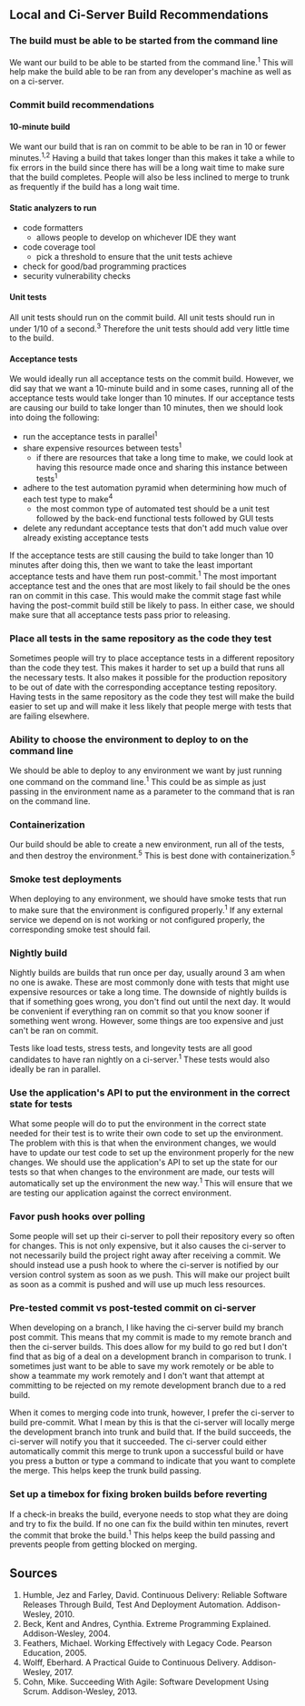 ## Local and Ci-Server Build Recommendations
### The build must be able to be started from the command line
We want our build to be able to be started from the command line.<sup>1</sup> This will help make the build able to be ran from any developer's machine as well as on a ci-server.

### Commit build recommendations
#### 10-minute build
We want our build that is ran on commit to be able to be ran in 10 or fewer minutes.<sup>1,2</sup> Having a build that takes longer than this makes it take a while to fix errors in the build since there has will be a long wait time to make sure that the build completes. People will also be less inclined to merge to trunk as frequently if the build has a long wait time. 

#### Static analyzers to run
* code formatters
  * allows people to develop on whichever IDE they want
* code coverage tool
  * pick a threshold to ensure that the unit tests achieve
* check for good/bad programming practices
* security vulnerability checks

#### Unit tests
All unit tests should run on the commit build. All unit tests should run in under 1/10 of a second.<sup>3</sup> Therefore the unit tests should add very little time to the build.

#### Acceptance tests
We would ideally run all acceptance tests on the commit build. However, we did say that we want a 10-minute build and in some cases, running all of the acceptance tests would take longer than 10 minutes. If our acceptance tests are causing our build to take longer than 10 minutes, then we should look into doing the following:
* run the acceptance tests in parallel<sup>1</sup>
* share expensive resources between tests<sup>1</sup>
  * if there are resources that take a long time to make, we could look at having this resource made once and sharing this instance between tests<sup>1</sup>
* adhere to the test automation pyramid when determining how much of each test type to make<sup>4</sup>
  * the most common type of automated test should be a unit test followed by the back-end functional tests followed by GUI tests
* delete any redundant acceptance tests that don't add much value over already existing acceptance tests

If the acceptance tests are still causing the build to take longer than 10 minutes after doing this, then we want to take the least important acceptance tests and have them run post-commit.<sup>1</sup> The most important acceptance test and the ones that are most likely to fail should be the ones ran on commit in this case. This would make the commit stage fast while having the post-commit build still be likely to pass. In either case, we should make sure that all acceptance tests pass prior to releasing.

### Place all tests in the same repository as the code they test
Sometimes people will try to place acceptance tests in a different repository than the code they test. This makes it harder to set up a build that runs all the necessary tests. It also makes it possible for the production repository to be out of date with the corresponding acceptance testing repository. Having tests in the same repository as the code they test will make the build easier to set up and will make it less likely that people merge with tests that are failing elsewhere.

### Ability to choose the environment to deploy to on the command line
We should be able to deploy to any environment we want by just running one command on the command line.<sup>1</sup> This could be as simple as just passing in the environment name as a parameter to the command that is ran on the command line.

### Containerization
Our build should be able to create a new environment, run all of the tests, and then destroy the environment.<sup>5</sup> This is best done with containerization.<sup>5</sup>

### Smoke test deployments
When deploying to any environment, we should have smoke tests that run to make sure that the environment is configured properly.<sup>1</sup> If any external service we depend on is not working or not configured properly, the corresponding smoke test should fail.

### Nightly build
Nightly builds are builds that run once per day, usually around 3 am when no one is awake. These are most commonly done with tests that might use expensive resources or take a long time. The downside of nightly builds is that if something goes wrong, you don't find out until the next day. It would be convenient if everything ran on commit so that you know sooner if something went wrong. However, some things are too expensive and just can't be ran on commit.

Tests like load tests, stress tests, and longevity tests are all good candidates to have ran nightly on a ci-server.<sup>1</sup> These tests would also ideally be ran in parallel.

### Use the application's API to put the environment in the correct state for tests
What some people will do to put the environment in the correct state needed for their test is to write their own code to set up the environment. The problem with this is that when the environment changes, we would have to update our test code to set up the environment properly for the new changes. We should use the application's API to set up the state for our tests so that when changes to the environment are made, our tests will automatically set up the environment the new way.<sup>1</sup> This will ensure that we are testing our application against the correct environment.

### Favor push hooks over polling
Some people will set up their ci-server to poll their repository every so often for changes. This is not only expensive, but it also causes the ci-server to not necessarily build the project right away after receiving a commit. We should instead use a push hook to where the ci-server is notified by our version control system as soon as we push. This will make our project built as soon as a commit is pushed and will use up much less resources.

### Pre-tested commit vs post-tested commit on ci-server
When developing on a branch, I like having the ci-server build my branch post commit. This means that my commit is made to my remote branch and then the ci-server builds. This does allow for my build to go red but I don't find that as big of a deal on a development branch in comparison to trunk. I sometimes just want to be able to save my work remotely or be able to show a teammate my work remotely and I don't want that attempt at committing to be rejected on my remote development branch due to a red build.

When it comes to merging code into trunk, however, I prefer the ci-server to build pre-commit. What I mean by this is that the ci-server will locally merge the development branch into trunk and build that. If the build succeeds, the ci-server will notify you that it succeeded. The ci-server could either automatically commit this merge to trunk upon a successful build or have you press a button or type a command to indicate that you want to complete the merge. This helps keep the trunk build passing.

### Set up a timebox for fixing broken builds before reverting
If a check-in breaks the build, everyone needs to stop what they are doing and try to fix the build. If no one can fix the build within ten minutes, revert the commit that broke the build.<sup>1</sup> This helps keep the build passing and prevents people from getting blocked on merging.

## Sources
1. Humble, Jez and Farley, David. Continuous Delivery: Reliable Software Releases Through Build, Test And Deployment Automation. Addison-Wesley, 2010.  
2. Beck, Kent and Andres, Cynthia. Extreme Programming Explained. Addison-Wesley, 2004.  
3. Feathers, Michael. Working Effectively with Legacy Code. Pearson Education, 2005.  
4. Wolff, Eberhard. A Practical Guide to Continuous Delivery. Addison-Wesley, 2017.  
5. Cohn, Mike. Succeeding With Agile: Software Development Using Scrum. Addison-Wesley, 2013.  
